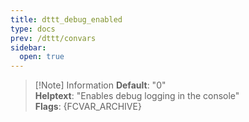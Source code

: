 ```yaml
---
title: dttt_debug_enabled
type: docs
prev: /dttt/convars
sidebar:
  open: true
---
```


> [!Note] Information
> **Default**: "0"  
> **Helptext**: "Enables debug logging in the console"  
> **Flags**: {FCVAR_ARCHIVE}  